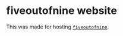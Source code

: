 # fiveoutofnine website
This was made for hosting [`fiveoutofnine`](https://github.com/fiveoutofnine/fiveoutofnine-chess).
